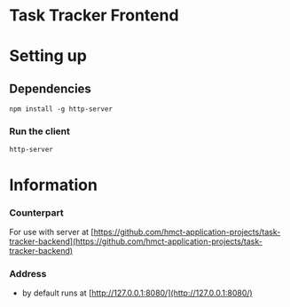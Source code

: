 # Task Tracker Frontend

# Setting up
## Dependencies

```
npm install -g http-server
```

### Run the client

```
http-server
```

 # Information
 ### Counterpart
 For use with server at [https://github.com/hmct-application-projects/task-tracker-backend](https://github.com/hmct-application-projects/task-tracker-backend)
 
 ### Address
 - by default runs at [http://127.0.0.1:8080/](http://127.0.0.1:8080/)
